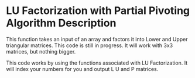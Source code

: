 # LU Factorization with Partial Pivoting Algorithm Description

This function takes an input of an array and factors it into Lower and Upper triangular matrices. This code is still in progress. It will work with
3x3 matrices, but nothing bigger.

This code works by using the functions associated with LU Factorization. It will index your numbers for you and output L U and P matrices. 
